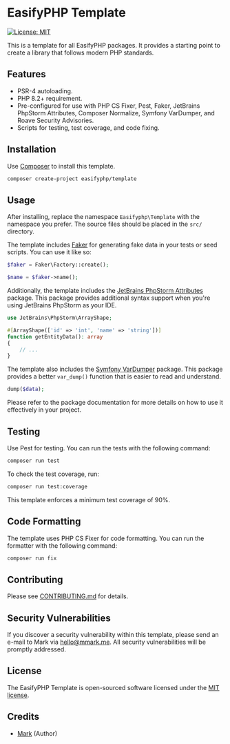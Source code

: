 # EasifyPHP Template

[![License: MIT](https://img.shields.io/badge/License-MIT-yellow.svg)](https://opensource.org/licenses/MIT)

This is a template for all EasifyPHP packages. It provides a starting point to create a library that follows modern PHP
standards.

## Features

- PSR-4 autoloading.
- PHP 8.2+ requirement.
- Pre-configured for use with PHP CS Fixer, Pest, Faker, JetBrains PhpStorm Attributes, Composer Normalize, Symfony
  VarDumper, and Roave Security Advisories.
- Scripts for testing, test coverage, and code fixing.

## Installation

Use [Composer](https://getcomposer.org/) to install this template.

```bash
composer create-project easifyphp/template
```

## Usage

After installing, replace the namespace `Easifyphp\Template` with the namespace you prefer. The source files should be
placed in the `src/` directory.

The template includes [Faker](https://github.com/FakerPHP/Faker) for generating fake data in your tests or seed scripts.
You can use it like so:

```php
$faker = Faker\Factory::create();

$name = $faker->name();
```

Additionally, the template includes
the [JetBrains PhpStorm Attributes](https://github.com/JetBrains/phpstorm-attributes) package. This package provides
additional syntax support when you're using JetBrains PhpStorm as your IDE.

```php
use JetBrains\PhpStorm\ArrayShape;

#[ArrayShape(['id' => 'int', 'name' => 'string'])]
function getEntityData(): array
{
    // ...
}
```

The template also includes the [Symfony VarDumper](https://github.com/symfony/var-dumper) package. This package provides
a better `var_dump()` function that is easier to read and understand.

```php
dump($data);
```

Please refer to the package documentation for more details on how to use it effectively in your project.

## Testing

Use Pest for testing. You can run the tests with the following command:

```bash
composer run test
```

To check the test coverage, run:

```bash
composer run test:coverage
```

This template enforces a minimum test coverage of 90%.

## Code Formatting

The template uses PHP CS Fixer for code formatting. You can run the formatter with the following command:

```bash
composer run fix
```

## Contributing

Please see [CONTRIBUTING.md](CONTRIBUTING.md) for details.

## Security Vulnerabilities

If you discover a security vulnerability within this template, please send an e-mail to Mark
via [hello@mmark.me](mailto:hello@mmark.me). All security vulnerabilities will be promptly addressed.

## License

The EasifyPHP Template is open-sourced software licensed under the [MIT license](https://opensource.org/licenses/MIT).

## Credits

- [Mark](https://github.com/mmark) (Author)
